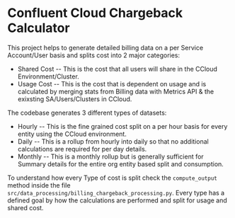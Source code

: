 # Confluent Cloud Chargeback Calculator

This project helps to generate detailed billing data on a per Service Account/User basis and splits cost into 2 major categories:

* Shared Cost -- This is the cost that all users will share in the CCloud Environment/Cluster.
* Usage Cost -- This is the cost that is dependent on usage and is calculated by merging stats from Billing data with Metrics API & the exixsting SA/Users/Clusters in CCloud.

The codebase generates 3 different types of datasets: 

* Hourly -- This is the fine grained cost split on a per hour basis for every entity using the CCloud environment. 
* Daily -- This is a rollup from hourly into daily so that no additional calculations are required for per day details. 
* Monthly -- This is a monthly rollup but is generally sufficient for Summary details for the entire org entity based split and consumption. 

To understand how every Type of cost is split check the `compute_output` method inside the file `src/data_processing/billing_chargeback_processing.py`. 
Every type has a defined goal by how the calculations are performed and split for usage and shared cost. 
